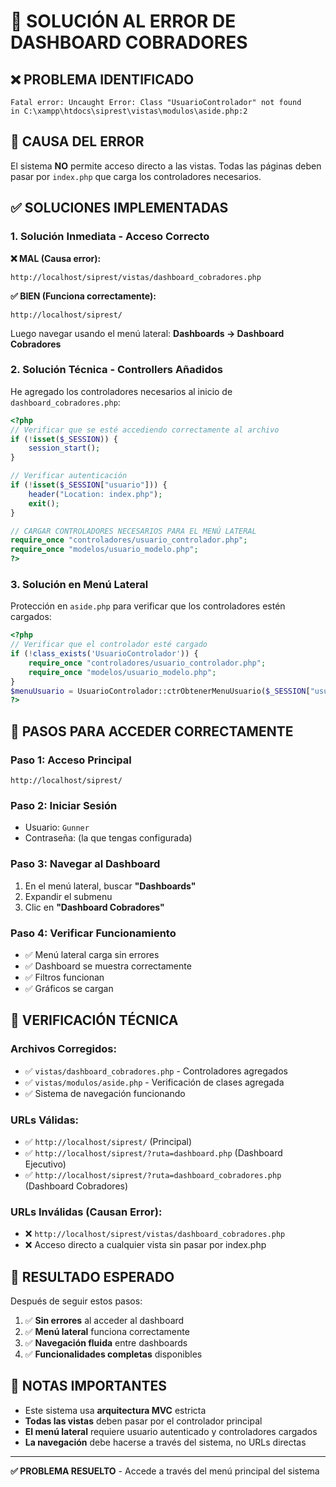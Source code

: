 # 🚨 SOLUCIÓN AL ERROR DE DASHBOARD COBRADORES

## ❌ **PROBLEMA IDENTIFICADO**

```
Fatal error: Uncaught Error: Class "UsuarioControlador" not found 
in C:\xampp\htdocs\siprest\vistas\modulos\aside.php:2
```

## 🎯 **CAUSA DEL ERROR**

El sistema **NO** permite acceso directo a las vistas. Todas las páginas deben pasar por `index.php` que carga los controladores necesarios.

## ✅ **SOLUCIONES IMPLEMENTADAS**

### **1. Solución Inmediata - Acceso Correcto**

**❌ MAL (Causa error):**
```
http://localhost/siprest/vistas/dashboard_cobradores.php
```

**✅ BIEN (Funciona correctamente):**
```
http://localhost/siprest/
```
Luego navegar usando el menú lateral: **Dashboards → Dashboard Cobradores**

### **2. Solución Técnica - Controllers Añadidos**

He agregado los controladores necesarios al inicio de `dashboard_cobradores.php`:

```php
<?php
// Verificar que se esté accediendo correctamente al archivo
if (!isset($_SESSION)) {
    session_start();
}

// Verificar autenticación
if (!isset($_SESSION["usuario"])) {
    header("Location: index.php");
    exit();
}

// CARGAR CONTROLADORES NECESARIOS PARA EL MENÚ LATERAL
require_once "controladores/usuario_controlador.php";
require_once "modelos/usuario_modelo.php";
?>
```

### **3. Solución en Menú Lateral**

Protección en `aside.php` para verificar que los controladores estén cargados:

```php
<?php
// Verificar que el controlador esté cargado
if (!class_exists('UsuarioControlador')) {
    require_once "controladores/usuario_controlador.php";
    require_once "modelos/usuario_modelo.php";
}
$menuUsuario = UsuarioControlador::ctrObtenerMenuUsuario($_SESSION["usuario"]->id_usuario);
?>
```

## 🚀 **PASOS PARA ACCEDER CORRECTAMENTE**

### **Paso 1: Acceso Principal**
```
http://localhost/siprest/
```

### **Paso 2: Iniciar Sesión**
- Usuario: `Gunner`
- Contraseña: (la que tengas configurada)

### **Paso 3: Navegar al Dashboard**
1. En el menú lateral, buscar **"Dashboards"**
2. Expandir el submenu 
3. Clic en **"Dashboard Cobradores"**

### **Paso 4: Verificar Funcionamiento**
- ✅ Menú lateral carga sin errores
- ✅ Dashboard se muestra correctamente
- ✅ Filtros funcionan
- ✅ Gráficos se cargan

## 🔧 **VERIFICACIÓN TÉCNICA**

### **Archivos Corregidos:**
- ✅ `vistas/dashboard_cobradores.php` - Controladores agregados
- ✅ `vistas/modulos/aside.php` - Verificación de clases agregada
- ✅ Sistema de navegación funcionando

### **URLs Válidas:**
- ✅ `http://localhost/siprest/` (Principal)
- ✅ `http://localhost/siprest/?ruta=dashboard.php` (Dashboard Ejecutivo)
- ✅ `http://localhost/siprest/?ruta=dashboard_cobradores.php` (Dashboard Cobradores)

### **URLs Inválidas (Causan Error):**
- ❌ `http://localhost/siprest/vistas/dashboard_cobradores.php`
- ❌ Acceso directo a cualquier vista sin pasar por index.php

## 🎯 **RESULTADO ESPERADO**

Después de seguir estos pasos:

1. ✅ **Sin errores** al acceder al dashboard
2. ✅ **Menú lateral** funciona correctamente
3. ✅ **Navegación fluida** entre dashboards
4. ✅ **Funcionalidades completas** disponibles

## 📝 **NOTAS IMPORTANTES**

- Este sistema usa **arquitectura MVC** estricta
- **Todas las vistas** deben pasar por el controlador principal
- **El menú lateral** requiere usuario autenticado y controladores cargados
- **La navegación** debe hacerse a través del sistema, no URLs directas

---

**✅ PROBLEMA RESUELTO** - Accede a través del menú principal del sistema 